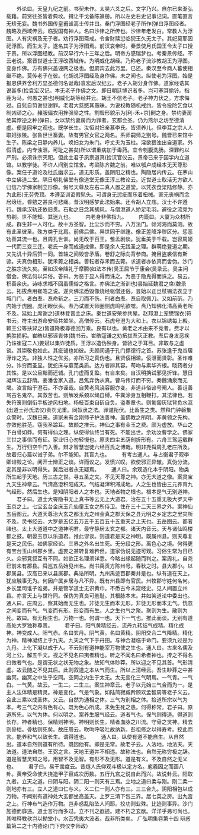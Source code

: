 <!-- { "loadSidebar": true } -->
　　外论曰。天皇九纪之前。书契未作。太昊六爻之后。文字乃兴。自尔已来渐弘载籍。前贤往圣皆着典坟。揖让干戈备陈篆册。所以左史右史记事记词。直笔直言无矫无妄。魏书外国传皇甫谧高士传并曰。桑门浮图经老子所作(弹曰浮图经者。魏略及西域传云。临猊国有神人。名曰沙律之所传也。沙律年老发白。常教人为浮图。人有灾祸及无子者。劝行浮图斋戒。令舍财赎愆临猊王久无太子。其妃莫耶因祀浮图。而生太子。遂名其子为浮图焉。前汉哀帝时。秦景使月氏国王令太子口授于景。所以浮图经教。前汉早行六十三年之后。明帝方感瑞梦也。考秦景传经。不云老说。案晋世道士王浮改西域传。为明威化胡经。乃称老子流沙教胡王为浮图。变身作佛。方有佛兴盖诬网之极也。但罽宾去此万里。已还。秦汉至今商人蕃使相继不绝。莫传老子在彼。化胡说浮图经及身作佛。未之闻也。纵使老为浮图。始是报恩供养舍利方显圣德何名诞哉)袁宏后汉纪云。老子入胡分身作佛。道家经诰其说甚多(捡袁宏汉记。本无老子作佛之文。即日朝廷博识者多。岂可塞耳偷铃。指鹿为马。何愚之甚也)明威化胡等经并云。胡王不信老子。老子神力伏之。方求悔过。自髡自剪谢愆谢罪。老君大慈愍其愚昧。为说权教随机戒约。皆令投陀乞食以制凶顽之心。赭服偏衣用挫强梁之性。割毁形貌示为[利-禾+京]劓之身。禁约妻房绝其悖逆之种(弹曰。女以禁约妻房而为罪者。玄都会圣。仍为燕尔之坊至德清虚。便是同牢之观也。既学长生。汝恒对妇亲慕李氏。皆须养儿。但李耳之宗人人取妇张陵。张鲁世世畜妻。故有男官女官之两名。系师嗣师之别号。魏晋已来馆中生子。陈梁之日静内养儿。唤妇女为朱门。呼丈夫为玉柱。淫欲猥浊出自道家。外假清虚。内专浊泄。可耻之甚矣)所以谓重病加于毒药。宜令刳腹洗肠。深罪约以严刑。必须诛宗灭祀。但此土君子夙禀道真(捡汉官仪云。景帝已来于国学内立道馆。以教学徒。不许人间别立馆舍。考梁陈齐魏之前。唯以瓠卢成经本无天尊形像。案任子道论及杜氏幽求云。道无形质。盖阴阳之精也。陶隐居内传云。在茅山中立佛道二堂。隔日朝礼佛堂有像道堂无像王淳三教论云。近世道士取活无方欲人归信乃学佛家制立形像。假号天尊及左右二真人置之道堂。以凭衣食梁陆修静。亦为此形)无劳秃顶。本遵至训讵假髡头。可谓身无愆疵而乐着杻械。家无丧祸而念居缞绖。昏戆之甚良可悲痛。昔汉明感梦此法始来。还令胡人立庙。汉士不许遵行。魏承汉轨还依旧贯。石勒之日念其胡风。与僧澄道人娇足毛羽。避役之流竞为剪剃。世不能知。其迷九也。
　　内老身非佛指九。
　　内箴曰。大厦为众材所成。群生非一人可化。故十方圣智。比尘沙而不穷。八万法门。倾河海而莫测。故有此圣彼圣。殊方类于比肩。前佛后佛。异世同于继踵。像正差降净秽区分。惩恶劝善其流一也。且周孔世训。尚无改于百王。雏孟剧谈。犹垂美于千载。岂容周姬一代而三变三迁。老氏一身而成道成佛。即是余人无践圣之理。群萌绝登道之期。又先讥十异后赞一同。首轴之间毁誉矛盾。卷舒之际向背参商。掩目盗裘信有斯谚。夫真伪相形。犹禾莠之相类。善耘者存禾而去莠。求道者亦依真而舍伪。沙门之胜宗流久矣。至如汉帝降礼于摩腾(如法本传)吴王屈节于康会(吴录云。吴主问僧会。佛法何以异俗。答曰。为恶于显人得而诛之。为恶于隐鬼得而诛之。易云。积善余庆。诗咏求福不回虽儒俗之格言。亦佛法之渐训也)昙始延魏君之席(魏录云。拓拔焘用崔皓之说。遂灭佛法悉毁像烧经驱僧还俗。昙始以正旦杖锡法衣立于城门门。者白焘。焘命斩之。三刀而不伤。刑者白焘。焘自取佩刀。又如前斫。乃内始于虎圈。虎闭眼伏头。焘乃试置天师圈侧虎鸣吼欲噬。焘乃知佛化清高黄老所不及。延始上席谢之)道林登晋主之床。秦世道安荣参共辇。赵邦澄上宠懋锦衣(符书云。符主出游命安师共辇坐。高僧传云。石虎号澄为大和上。衣以锦绣每上殿。敕王公等扶舁之)皆道降极尊德回万乘。良有以也。黄老之术由来不竞者。费才以捔胜损躬。崔皓以邪诬丧体(魏书云。崔皓寇谦之劝拓拔焘灭正教。焘后身发恶疾乃诛崔寇二人)姜斌以集诈徒质。王浮以造伪殃身。皆验之于耳目。非取与之虚谈。其崇敬也如此。其疵谴也如彼。夫颜闵遇于孔门摽德行之首。苏张逢于鬼谷居浮诈之先。非独人性之优劣。亦所习之真伪也。且贤佞相滥。佞泄而贤彰。圣诈难分。诈穷而圣显。犹蛇床与蘼芜类质。达方者辨其容。苟吻与素华齐根。晓药者分其性。是以公旦黜而还辅。孔门虚而复盈。有自来矣。自汉明捔试邪见折锋。慧日凝辉法云舒荫。姜潘舍家入道。吕焦弃伪从真。曹马传灯而不穷。秦魏涌泉而无竭。汝言始于澄石。不亦诬哉。自黄老风浇容服亦变。非道非俗谚号阉人。善诅善骂古名鬼卒。其救苦也。则解发系颈以绳自缚。牛粪涂身互相鞭打。其法律也。若失符箓则倒衔手板逆风扫地。杨枝百束自斫自负。盗奏章也。则匍匐灰狱背负水沤(出道士孙氏法仪)责罚尤重。同奴隶之法。罪谴衔伏。比畜生之类。然释门钟磬集众警时。汉魏已来。道家未有金刚师子护法善神。盖佛教之所明。非黄领之先构。亦效他胜范。窃我圣踪耳。故颜之推云。神仙之事有金玉之费。颇为虚放。华山之下白骨如莽。何有得仙之理。纵使得仙终当有死。不能出世。余劝汝曹学之。佛家三世之事信而有征。家业归心勿轻慢也。原夫四尘五荫剖折形有。六舟三驾运载群生。万行归空千门入善。辩才智慧岂徒六经百氏之博哉。明非尧舜周孔老庄所及。故着归心篇以诫子弟。尔不能知。其盲九也。
　　有考古通人。与占衡君子观李卿诽毁之论。阅开士辩正之谈。详而议之。发愤兴叹。欲使邪正异辙。真伪分流。定其是非以明得失。冀后进者永无疑焉。
　　通人曰。余观造化本乎阴阳。物类所生起乎天地。历三古之世。寻五圣之文。不见天尊之神。亦无大道之像。案灵宝九天生神章云。气清高澄积阳成天。气结凝滓积滞成地。人之生也皆由三元养育九气经形。然后生也。是知阴阳者人之本也。天地者物之根也。根本是气无别道神。
　　君子曰。道士大霄隐书无上真书等云无上大道君。治在五十五重无极大罗天中玉京之上。七宝玄台金床玉几仙童玉女之所侍卫。住在三十二天三界之外。案神仙五岳图云。大道天尊治大玄之都玉光之州金真之郡天保之县元明之乡定志之里灾所不及。灵书经云。大罗是五亿五万五千五百五十五重天之上天也。五岳图云。都者睹也。太上大道道中之道神明君。最守静居太玄之都。诸天内音云。天与诸仙鸣楼都之鼓。朝晏玉京以乐道君。推此谬谈。则道君是天之神明。既属州县。则天尊复是天之民伍。如佛家经论。三界之外名出生死。无分段之形。离色心之境。何得更有宝台玉山州郡乡里。虚妄之甚转复难矜但。道家伪说无迹可观。习俗生常为日已久。众邪竞叙互有不同。如欲正名理须详悉。今略出缘起随而判之。案周礼。自尧已前未有郡县。舜巡五岳始见州名。尚书禹贡方陈州号。春秋之时。县大郡小。以郡属县。汉高已来以县属郡。典诰所明。九州禹迹百郡秦并是也。纵有道在天上。犹应触事无为。何因户属乡居与凡不异。既有州县即有官民。州牧郡守姓何名何。乡长里司谁子谁弟。并是管学道士无识黄巾。不悉古今未窥经史。见人间置立州县。亦言天上与世符同。保伪为真良可羞耻。其根脉本末。并如笑道论中委出也。通人曰。庄周云。察其始而无生也。非徒无生而本无形。非徒无形而本无气。恍忽之间变而有气。气变而有形。形变而有生。人之生也气之聚。聚则为生。散则为死。故曰。有无相生也。万物一也。何谓一也。天下一气也。推此而谈。无别有道高处大罗独称尊贵。
　　君子曰。阳气黄精经云。流丹九转结气成精。精化成神。神变成人。阳气赤。名曰玄丹。阴气黄。名曰黄精。阴阳交合二气降精。精化为神。精神凝结上于九天。九天之气下于丹田。与神合凝临于命门。要须九过是为九丹。上化下凝以成于人。不云别有道神能宰万物使之生也。通人曰。古来名儒及河上公。解五千文。视之不见名曰夷者精也。听之不闻名曰希者神也。抟之不得名曰微者气也。是谓无状之状无物之象。故知气体眇莽。所以迎之不见其首。气形清虚。故云随之不见其后。此则叙道之本从气而生。所以上清经云。吾生眇莽之中甚幽冥。幽冥之中生乎空同。空同之内生于太无。太无变化三气明焉。一气青。一气白。一气黄。故云。一生二。二生三。案生神章云。老子以元始三气合而为一。是主人法体精是精灵。神是变化。气是气象。如陆简寂臧矜顾欢孟智周等老子义云。合此三乘以成圣体。又云。自然为通相之体。三气为别相之体。捡道所宗以气为本。考三气之内有色有心。既为色心所成。未免生死之患。何得称常。君子曰。原道所先。以气为体。何以明之。案养生服气经云。道者气也。保气则得道。得道则长存。神者精也。保精则神明。神明则长生。精者血脉之川流。守骨之灵神。精去则骨枯。骨枯则死矣。故庄周云。吹呴呼吸吐故纳新。彭祖修之以得寿考。挍此而言。能养和气以致长生。谓得道也。
　　通人曰。纵使有道不能自生。从自然出。道本自然则道有所待。既因他有。即是无常。故老子云。人法地。地法天。天法道。道法自然。王弼之言。天地王道并不相违。故称法也。自然无称穷极之辞。道是智慧灵知之号。用智不及无智。有形不及无形。道是有义。不及自然之无义也。
　　君子曰。易干凿度云。昔燧人氏仰观斗极以定方名。庖羲因之而画八卦。黄帝受命使大挠造甲子容成次历数。五行九宫之说自此而兴。故说卦云。阳取九者。立天之道。曰阴与阳。阴二阳一则天有三焉。立地之道曰柔与刚。刚二柔一则地亦有三。立人之道曰仁与义。义二仁一则人亦有三。三三合九。阴阳相包以成万物。不闻别有道神处大玄都坐高盖天。上罗三清下包三界。居七英之房。出九宫之上。行神布气造作万物。岂非惑乱陷坠人间耶。挍功则业殊。比迹则事异。沙门旌德而靡违。道士言行而多过。立不刊之遐迹。建不朽之玄猷。洋洋乎弗可尚也。其唯释教欤岂以拗堂小。水匹凭夷大波者。哉非所类矣。
广弘明集卷第十四
辩惑篇第二之十内德论(门下典仪李师政）
